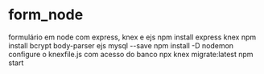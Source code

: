 # form_node
formulário em node com express, knex e ejs
npm install express knex
npm install bcrypt body-parser ejs mysql --save 
npm install -D nodemon
configure o knexfile.js com acesso do banco
npx knex migrate:latest
npm start
